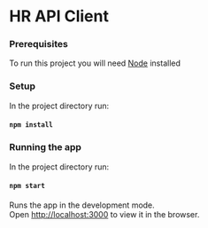 # HR API Client

### Prerequisites

To run this project you will need [Node](https://nodejs.org/en/download/) installed

### Setup

In the project directory run:

#### `npm install`

### Running the app

In the project directory run:

#### `npm start`

Runs the app in the development mode.<br>
Open [http://localhost:3000](http://localhost:3000) to view it in the browser.
